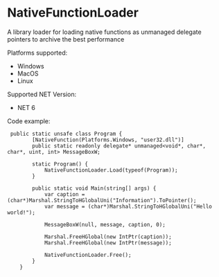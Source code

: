 # NativeFunctionLoader
A library loader for loading native functions as unmanaged delegate pointers to archive the best performance

Platforms supported:
- Windows
- MacOS
- Linux

Supported NET Version:
- NET 6

Code example:

```CSharp
 public static unsafe class Program {
        [NativeFunction(Platforms.Windows, "user32.dll")]
        public static readonly delegate* unmanaged<void*, char*, char*, uint, int> MessageBoxW;

        static Program() {
            NativeFunctionLoader.Load(typeof(Program));
        }
        
        public static void Main(string[] args) {
            var caption = (char*)Marshal.StringToHGlobalUni("Information").ToPointer();
            var message = (char*)Marshal.StringToHGlobalUni("Hello world!");
            
            MessageBoxW(null, message, caption, 0);
            
            Marshal.FreeHGlobal(new IntPtr(caption));
            Marshal.FreeHGlobal(new IntPtr(message));
            
            NativeFunctionLoader.Free();
        }
    }
```